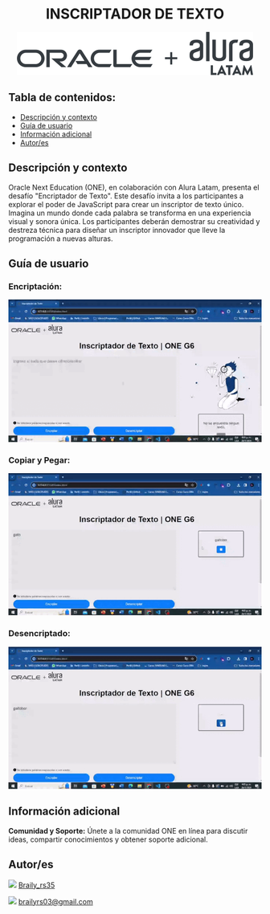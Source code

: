 <h1 align="center">INSCRIPTADOR DE TEXTO</h1>
<p align="center"><img src="img/logo_oracleAlura.svg" alt="Logo Oracle Alura"/></p>

## Tabla de contenidos:
- [Descripción y contexto](#descripción-y-contexto)
- [Guía de usuario](#guía-de-usuario)
- [Información adicional](#información-adicional)
- [Autor/es](#autores)

## Descripción y contexto
Oracle Next Education (ONE), en colaboración con Alura Latam, presenta el desafío "Encriptador de Texto". Este desafío invita a los participantes a explorar el poder de JavaScript para crear un inscriptor de texto único. Imagina un mundo donde cada palabra se transforma en una experiencia visual y sonora única. Los participantes deberán demostrar su creatividad y destreza técnica para diseñar un inscriptor innovador que lleve la programación a nuevas alturas.

## Guía de usuario
### Encriptación:
![Encriptar](img/Encriptacion.gif)

### Copiar y Pegar:
![Copiar_Pegar](img/Copiar_Pegar.gif)

### Desencriptado:
![Desencriptar](img/Desencriptar.gif)

## Información adicional
**Comunidad y Soporte:** Únete a la comunidad ONE en línea para discutir ideas, compartir conocimientos y obtener soporte adicional.

## Autor/es
<img src="https://www.vectorlogo.zone/logos/instagram/instagram-icon.svg" width="12"> [Braily_rs35](https://www.instagram.com/braily_rs35/ "Braily_rs35")

<img src="https://www.vectorlogo.zone/logos/gmail/gmail-icon.svg" width="14"> brailyrs03@gmail.com
